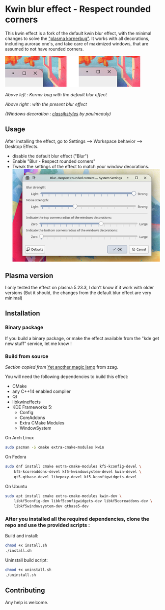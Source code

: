 # Kwin blur effect - Respect rounded corners


This kwin effect is a fork of the default kwin blur effect, with the minimal changes
to solve the ["plasma kornerbug"](https://bugs.kde.org/show_bug.cgi?id=395725).
It works with all decorations, including aurorae one's, and take care of maximized windows, that are assumed to not have rounded corners.


![Screenshot](doc/demo.png)

*Above left : Korner bug with the default blur effect*

*Above right : with the present blur effect*
 
*(Windows decoration :  [classikstyles](https://github.com/paulmcauley/classikstyles) by paulmcauly)*

## Usage

After installing the effect, go to Settings --> Workspace behavior --> Desktop Effects.

- disable the default blur effect ("Blur")
- Enable "Blur - Respect rounded corners"
- Tweak the settings of the effect to match your window decorations.
![Settings](doc/settings.png)

## Plasma version

I only tested the effect on plasma 5.23.3, I don't know if it work with older versions (But it should, the changes from the default blur effect are very minimal)

## Installation

### Binary package

If you build a binary package, or make the effect available from the "kde get new stuff" service, let me know ! 

### Build from source

*Section copied from* [Yet another magic lamp](https://github.com/zzag/kwin-effects-yet-another-magic-lamp) from zzag.

You will need the following dependencies to build this effect:
* CMake
* any C++14 enabled compiler
* Qt
* libkwineffects
* KDE Frameworks 5:
    - Config
    - CoreAddons
    - Extra CMake Modules
    - WindowSystem

On Arch Linux

```sh
sudo pacman -S cmake extra-cmake-modules kwin
```

On Fedora

```sh
sudo dnf install cmake extra-cmake-modules kf5-kconfig-devel \
    kf5-kcoreaddons-devel kf5-kwindowsystem-devel kwin-devel \
    qt5-qtbase-devel libepoxy-devel kf5-kconfigwidgets-devel
```

On Ubuntu

```sh
sudo apt install cmake extra-cmake-modules kwin-dev \
    libkf5config-dev libkf5configwidgets-dev libkf5coreaddons-dev \
    libkf5windowsystem-dev qtbase5-dev
```

### After you installed all the required dependencies, clone the repo and use the provided scripts :


Build and install:

```sh
chmod +x install.sh
./install.sh
```
Uninstall build script:

```sh
chmod +x uninstall.sh
./uninstall.sh
```


## Contributing

Any help is welcome.
